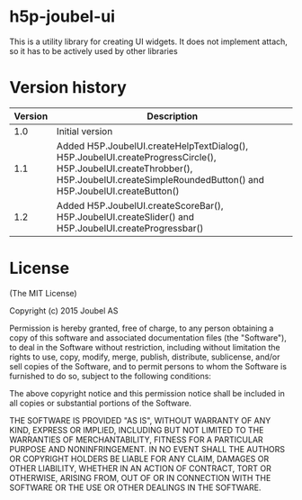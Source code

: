 # h5p-joubel-ui

This is a utility library for creating UI widgets. It does not implement attach, so it has to be actively used by
other libraries

# Version history

| Version | Description                                                                                                                                                                             |
| ------- | --------------------------------------------------------------------------------------------------------------------------------------------------------------------------------------- |
| 1.0     | Initial version                                                                                                                                                                         |
| 1.1     | Added H5P.JoubelUI.createHelpTextDialog(), H5P.JoubelUI.createProgressCircle(), H5P.JoubelUI.createThrobber(), H5P.JoubelUI.createSimpleRoundedButton() and H5P.JoubelUI.createButton() |
| 1.2     | Added H5P.JoubelUI.createScoreBar(), H5P.JoubelUI.createSlider() and H5P.JoubelUI.createProgressbar()                                                                                   |

# License

(The MIT License)

Copyright (c) 2015 Joubel AS

Permission is hereby granted, free of charge, to any person obtaining a copy of this software and associated documentation files (the "Software"), to deal in the Software without restriction, including without limitation the rights to use, copy, modify, merge, publish, distribute, sublicense, and/or sell copies of the Software, and to permit persons to whom the Software is furnished to do so, subject to the following conditions:

The above copyright notice and this permission notice shall be included in all copies or substantial portions of the Software.

THE SOFTWARE IS PROVIDED "AS IS", WITHOUT WARRANTY OF ANY KIND, EXPRESS OR IMPLIED, INCLUDING BUT NOT LIMITED TO THE WARRANTIES OF MERCHANTABILITY, FITNESS FOR A PARTICULAR PURPOSE AND NONINFRINGEMENT. IN NO EVENT SHALL THE AUTHORS OR COPYRIGHT HOLDERS BE LIABLE FOR ANY CLAIM, DAMAGES OR OTHER LIABILITY, WHETHER IN AN ACTION OF CONTRACT, TORT OR OTHERWISE, ARISING FROM, OUT OF OR IN CONNECTION WITH THE SOFTWARE OR THE USE OR OTHER DEALINGS IN THE SOFTWARE.
